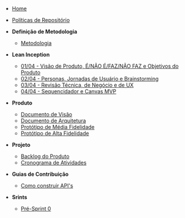 <!-- docs/_sidebar.md -->
- [Home](/)
- [Políticas de Repositório](/politicas/politicas_de_repositorio.md)

- **Definição de Metodologia**
  - [Metodologia](/metodologia/metodologia.md)

- **Lean Inception**
  - [01/04 - Visão de Produto, É/NÃO É/FAZ/NÃO FAZ e Objetivos do Produto](/lean_inception/lean_inception1.md)
  - [02/04 - Personas, Jornadas de Usuário e Brainstorming](/lean_inception/lean_inception2.md)
  - [03/04 - Revisão Técnica, de Negócio e de UX](/lean_inception/lean_inception3.md)
  - [04/04 - Sequencidador e Canvas MVP](/lean_inception/lean_inception4.md)

- **Produto**
  - [Documento de Visão](/produto/documento_de_visao.md)
  - [Documento de Arquitetura](/produto/documento_de_arquitetura.md)
  - [Protótipo de Média Fidelidade](/produto/prototipo_media_fidelidade.md)
  - [Protótipo de Alta Fidelidade](/produto/prototipo_alta_fidelidade.md)
  <!-- - [Identidade Visual](/produto/identidade_visual.md) -->
  <!-- - [Qualidade do Produto](/produto/qualidade_do_produto.md) -->

- **Projeto**
  - [Backlog do Produto](/projeto/backlog_produto.md)
  - [Cronograma de Atividades](/projeto/cronograma.md)
  <!-- - [Plano de Gerenciamento de Riscos](/produto/plano_riscos.md) -->

- **Guias de Contribuição**
  - [Como construir API's](/guias/arquitetura_apis.md)

- **Srints**
  - [Pré-Sprint 0](/sprints/pre_sprint_0.md) 